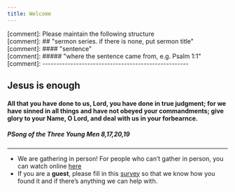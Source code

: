 ```yaml
---
title: Welcome
---
```



[comment]: Please maintain the following structure  
[comment]: ## "sermon series. if there is none, put sermon title"  
[comment]: #### "sentence"   
[comment]: ##### "where the sentence came from, e.g. Psalm 1:1"  
[comment]: ----------------------------------------------------  

## Jesus is enough
#### All that you have done to us, Lord, you have done in true judgment; for we have sinned in all things and have not obeyed your commandments; give glory to your Name, O Lord, and deal with us in your forbearnce.  
##### PSong of the Three Young Men 8,17,20,19


---
- We are gathering in person! For people who can’t gather in person, you can watch online [here](https://stgeorgeshurstville.org.au/sunday-english-online)
- If you are a **guest**, please fill in this [survey](https://tinyurl.com/SGHACsurvey) so that we know how you found it and if there’s anything we can help with.
